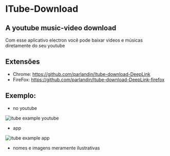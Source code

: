 # ITube-Download
## A youtube music-video download

Com esse aplicativo electron você pode baixar videos e músicas diretamente do seu youtube

## Extensões
- Chrome: https://github.com/parlandin/Itube-download-DeepLink
- FireFox: https://github.com/parlandin/Itube-download-DeepLink-firefox

## Exemplo:
- no youtube
<img src="https://github.com/parlandin/Itube-download-DeepLink/assets/56051040/a89a73c6-a96d-4d2a-82ae-5588302620ff" alt="itube example youtube">

- app
<img src="https://github.com/parlandin/Itube-download-DeepLink/assets/56051040/28ad83ed-1da1-4ccb-a769-1094f82bf961" alt="itube example app">

- nomes e imagens meramente ilustrativas
